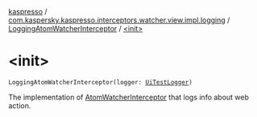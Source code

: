 [kaspresso](../../index.md) / [com.kaspersky.kaspresso.interceptors.watcher.view.impl.logging](../index.md) / [LoggingAtomWatcherInterceptor](index.md) / [&lt;init&gt;](./-init-.md)

# &lt;init&gt;

`LoggingAtomWatcherInterceptor(logger: `[`UiTestLogger`](../../com.kaspersky.kaspresso.logger/-ui-test-logger.md)`)`

The implementation of [AtomWatcherInterceptor](../../com.kaspersky.kaspresso.interceptors.watcher.view/-atom-watcher-interceptor/index.md) that logs info about web action.

